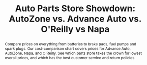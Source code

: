 ---
category: news
title: Auto Parts Store Showdown&#58; AutoZone vs. Advance Auto vs. O'Reilly vs Napa
abstract: Compare prices on everything from batteries to brake pads, fuel pumps and spark plugs. Our cost-comparison chart covers prices for Advance Auto, AutoZone, Napa, and O'Reilly. See which parts store takes the crown for lowest overall prices, and which has the best customer service and return policies.
publishedDateTime: 2019-03-06T12:33:00Z
sourceUrl: https://www.msn.com/en-us/autos/ownership/auto-parts-store-showdown-autozone-vs-advance-auto-vs-o-reilly-vs-napa/ar-BBUswPh?
type: article

provider:
  name: Cheapism
  id: V_BB7KDzh_global
tags:
  - Autos

images: 
  - url: https://img-s-msn-com.akamaized.net/tenant/amp/entityid/BBUswP9.img
    width: 728
    height: 485
    quality: 79
    title: Cheapest Parts Store
    attribution: 
    focalRegion:
      x1: 408
      x2: 408
      y1: 165
      y2: 165

---